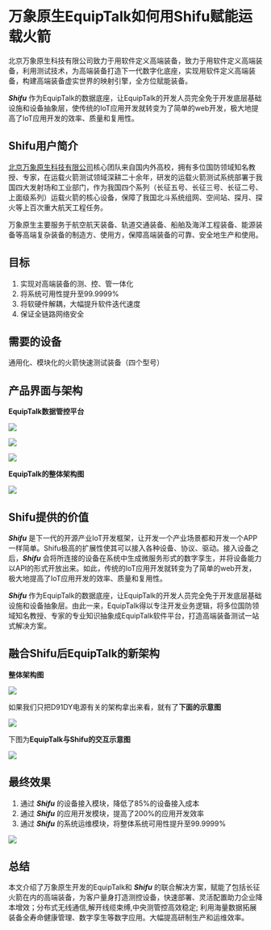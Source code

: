 # 万象原生EquipTalk如何用Shifu赋能运载火箭

北京万象原生科技有限公司致力于用软件定义高端装备，致力于用软件定义高端装备，利用测试技术，为高端装备打造下一代数字化底座，实现用软件定义高端装备，构建高端装备虚实世界的映射引擎，全方位赋能装备。 

***Shifu*** 作为EquipTalk的数据底座，让EquipTalk的开发人员完全免于开发底层基础设施和设备抽象层，使传统的IoT应用开发就转变为了简单的web开发，极大地提高了IoT应用开发的效率、质量和复用性。 

## Shifu用户简介

[北京万象原生科技有限公司](http://www.equiptalk.cn)核心团队来自国内外高校，拥有多位国防领域知名教授、专家，在运载火箭测试领域深耕二十余年，研发的运载火箭测试系统部署于我国四大发射场和工业部门，作为我国四个系列（长征五号、长征三号、长征二号、上面级系列）运载火箭的核心设备，保障了我国北斗系统组网、空间站、探月、探火等上百次重大航天工程任务。 

万象原生主要服务于航空航天装备、轨道交通装备、船舶及海洋工程装备、能源装备等高端复杂装备的制造方、使用方，保障高端装备的可靠、安全地生产和使用。 

## 目标

1. 实现对高端装备的测、控、管一体化 
2. 将系统可用性提升至99.9999% 
3. 将软硬件解耦，大幅提升软件迭代速度 
4. 保证全链路网络安全 

## 需要的设备

通用化、模块化的火箭快速测试装备（四个型号） 

## 产品界面与架构

**EquipTalk数据管控平台**

![](/blog-cases-equiptalk/1.png)

![](/blog-cases-equiptalk/2.png)

![](/blog-cases-equiptalk/3.png)

**EquipTalk的整体架构图**

![](/blog-cases-equiptalk/4.png)

## Shifu提供的价值

***Shifu*** 是下一代的开源产业IoT开发框架，让开发一个产业场景都和开发一个APP一样简单。Shifu极高的扩展性使其可以接入各种设备、协议、驱动。接入设备之后，***Shifu*** 会将所连接的设备在系统中生成微服务形式的数字孪生，并将设备能力以API的形式开放出来。如此，传统的IoT应用开发就转变为了简单的web开发，极大地提高了IoT应用开发的效率、质量和复用性。

***Shifu*** 作为EquipTalk的数据底座，让EquipTalk的开发人员完全免于开发底层基础设施和设备抽象层。由此一来，EquipTalk得以专注开发业务逻辑，将多位国防领域知名教授、专家的专业知识抽象成EquipTalk软件平台，打造高端装备测试一站式解决方案。

## 融合Shifu后EquipTalk的新架构

**整体架构图**

![](/blog-cases-equiptalk/5.png)

如果我们只把D91DY电源有关的架构拿出来看，就有了**下面的示意图**

![](/blog-cases-equiptalk/6.png)

下图为**EquipTalk与Shifu的交互示意图**

![](/blog-cases-equiptalk/7.png)

## 最终效果

1. 通过 ***Shifu*** 的设备接入模块，降低了85%的设备接入成本 
2. 通过 ***Shifu*** 的应用开发模块，提高了200%的应用开发效率 
3. 通过 ***Shifu*** 的系统运维模块，将整体系统可用性提升至99.9999% 

![](/blog-cases-equiptalk/8.png)

## 总结

本文介绍了万象原生开发的EquipTalk和 ***Shifu*** 的联合解决方案，赋能了包括长征火箭在内的高端装备，为客户量身打造测控设备，快速部署、灵活配置助力企业降本增效；分布式无线通信,解开线缆束缚,中央测管控高效稳定; 利用海量数据拓展装备全寿命健康管理、数字孪生等数字应用。大幅提高研制生产和运维效率。
